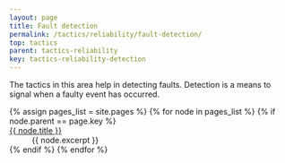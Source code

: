 ```yaml
---
layout: page
title: Fault detection
permalink: /tactics/reliability/fault-detection/
top: tactics
parent: tactics-reliability
key: tactics-reliability-detection
---
```


The tactics in this area help in detecting faults.
Detection is a means to signal when a faulty event has occurred.

<dl>
{% assign pages_list = site.pages %}
{% for node in pages_list %}
    {% if node.parent == page.key %}
        <dt>
            <a href="{{ node.url | relative_url }}">{{ node.title }}</a>
        </dt>
        <dd>{{ node.excerpt }}</dd>
    {% endif %}
{% endfor %}
</dl>
